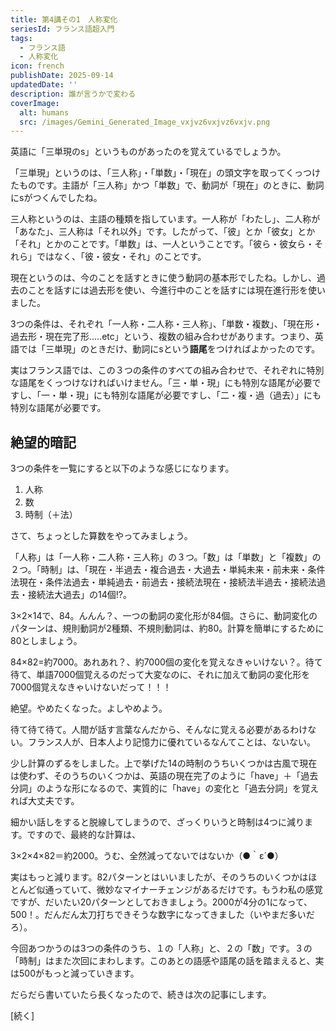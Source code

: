 ```yaml
---
title: 第4講その1　人称変化
seriesId: フランス語超入門
tags:
  - フランス語
  - 人称変化
icon: french
publishDate: 2025-09-14
updatedDate: ''
description: 誰が言うかで変わる
coverImage:
  alt: humans
  src: /images/Gemini_Generated_Image_vxjvz6vxjvz6vxjv.png
---
```

英語に「三単現のs」というものがあったのを覚えているでしょうか。

「三単現」というのは、「三人称」・「単数」・「現在」の頭文字を取ってくっつけたものです。主語が「三人称」かつ「単数」で、動詞が「現在」のときに、動詞にsがつくんでしたね。

三人称というのは、主語の種類を指しています。一人称が「わたし」、二人称が「あなた」、三人称は「それ以外」です。したがって、「彼」とか「彼女」とか「それ」とかのことです。「単数」は、一人ということです。「彼ら・彼女ら・それら」ではなく、「彼・彼女・それ」のことです。

現在というのは、今のことを話すときに使う動詞の基本形でしたね。しかし、過去のことを話すには過去形を使い、今進行中のことを話すには現在進行形を使いました。

3つの条件は、それぞれ「一人称・二人称・三人称」、「単数・複数」、「現在形・過去形・現在完了形.....etc」という、複数の組み合わせがあります。つまり、英語では「三単現」のときだけ、動詞にsという**語尾**をつければよかったのです。

実はフランス語では、この３つの条件のすべての組み合わせで、それぞれに特別な語尾をくっつけなければいけません。「三・単・現」にも特別な語尾が必要ですし、「一・単・現」にも特別な語尾が必要ですし、「二・複・過（過去）」にも特別な語尾が必要です。

## 絶望的暗記

3つの条件を一覧にすると以下のような感じになります。

1. 人称
2. 数
3. 時制（＋法）

さて、ちょっとした算数をやってみましょう。

「人称」は「一人称・二人称・三人称」の３つ。「数」は「単数」と「複数」の２つ。「時制」は、「現在・半過去・複合過去・大過去・単純未来・前未来・条件法現在・条件法過去・単純過去・前過去・接続法現在・接続法半過去・接続法過去・接続法大過去」の14個!?。

3×2×14で、84。んんん？、一つの動詞の変化形が84個。さらに、動詞変化のパターンは、規則動詞が2種類、不規則動詞は、約80。計算を簡単にするために80としましょう。

84×82=約7000。あれあれ？、約7000個の変化を覚えなきゃいけない？。待て待て、単語7000個覚えるのだって大変なのに、それに加えて動詞の変化形を7000個覚えなきゃいけないだって！！！

絶望。やめたくなった。よしやめよう。

待て待て待て。人間が話す言葉なんだから、そんなに覚える必要があるわけない。フランス人が、日本人より記憶力に優れているなんてことは、ないない。

少し計算のずるをしました。上で挙げた14の時制のうちいくつかは古風で現在は使わず、そのうちのいくつかは、英語の現在完了のように「have」＋「過去分詞」のような形になるので、実質的に「have」の変化と「過去分詞」を覚えれば大丈夫です。

細かい話しをすると脱線してしまうので、ざっくりいうと時制は4つに減ります。ですので、最終的な計算は、

3×2×4×82＝約2000。うむ、全然減ってないではないか（●｀ε´●）

実はもっと減ります。82パターンとはいいましたが、そのうちのいくつかはほとんど似通っていて、微妙なマイナーチェンジがあるだけです。もうわ私の感覚ですが、だいたい20パターンとしておきましょう。2000が4分の1になって、500！。だんだん太刀打ちできそうな数字になってきました（いやまだ多いだろ）。

今回あつかうのは3つの条件のうち、１の「人称」と、２の「数」です。３の「時制」はまた次回にまわします。このあとの語感や語尾の話を踏まえると、実は500がもっと減っていきます。

だらだら書いていたら長くなったので、続きは次の記事にします。

[続く]
